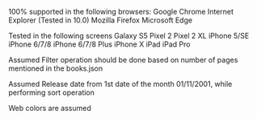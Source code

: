 100% supported in the following browsers:
    Google Chrome
    Internet Explorer (Tested in 10.0)
    Mozilla Firefox
    Microsoft Edge

Tested in the following screens
    Galaxy S5
    Pixel 2
    Pixel 2 XL
    iPhone 5/SE
    iPhone 6/7/8
    iPhone 6/7/8 Plus
    iPhone X
    iPad
    iPad Pro

Assumed Filter operation should be done based on number of pages mentioned in the books.json

Assumed Release date from 1st date of the month 01/11/2001, while performing sort operation

Web colors are assumed

